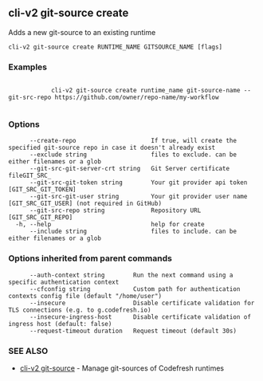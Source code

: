 ## cli-v2 git-source create

Adds a new git-source to an existing runtime

```
cli-v2 git-source create RUNTIME_NAME GITSOURCE_NAME [flags]
```

### Examples

```

            cli-v2 git-source create runtime_name git-source-name --git-src-repo https://github.com/owner/repo-name/my-workflow
        
```

### Options

```
      --create-repo                     If true, will create the specified git-source repo in case it doesn't already exist
      --exclude string                  files to exclude. can be either filenames or a glob
      --git-src-git-server-crt string   Git Server certificate fileGIT_SRC_
      --git-src-git-token string        Your git provider api token [GIT_SRC_GIT_TOKEN]
      --git-src-git-user string         Your git provider user name [GIT_SRC_GIT_USER] (not required in GitHub)
      --git-src-repo string             Repository URL [GIT_SRC_GIT_REPO]
  -h, --help                            help for create
      --include string                  files to include. can be either filenames or a glob
```

### Options inherited from parent commands

```
      --auth-context string        Run the next command using a specific authentication context
      --cfconfig string            Custom path for authentication contexts config file (default "/home/user")
      --insecure                   Disable certificate validation for TLS connections (e.g. to g.codefresh.io)
      --insecure-ingress-host      Disable certificate validation of ingress host (default: false)
      --request-timeout duration   Request timeout (default 30s)
```

### SEE ALSO

* [cli-v2 git-source](cli-v2_git-source.md)	 - Manage git-sources of Codefresh runtimes

